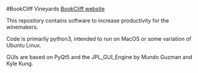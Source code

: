#BookCliff Vineyards
[BookCliff website](https://bookcliffvineyards.com/)

This repository contains software to increase productivity for the winemakers.

Code is primarily python3, intended to run on MacOS or some variation of Ubuntu Linux.

GUIs are based on PyQt5 and the JPL_GUI_Engine by Mundo Guzman and Kyle Kung.

